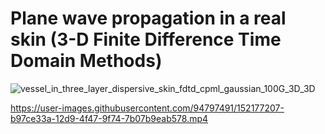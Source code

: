 # Plane wave propagation in a real skin (3-D Finite Difference Time Domain Methods)
![vessel_in_three_layer_dispersive_skin_fdtd_cpml_gaussian_100G_3D_3D](https://user-images.githubusercontent.com/94797491/145852893-8e0aad28-f62e-490a-93ec-ff0f334490c5.jpg)


https://user-images.githubusercontent.com/94797491/152177207-b97ce33a-12d9-4f47-9f74-7b07b9eab578.mp4

